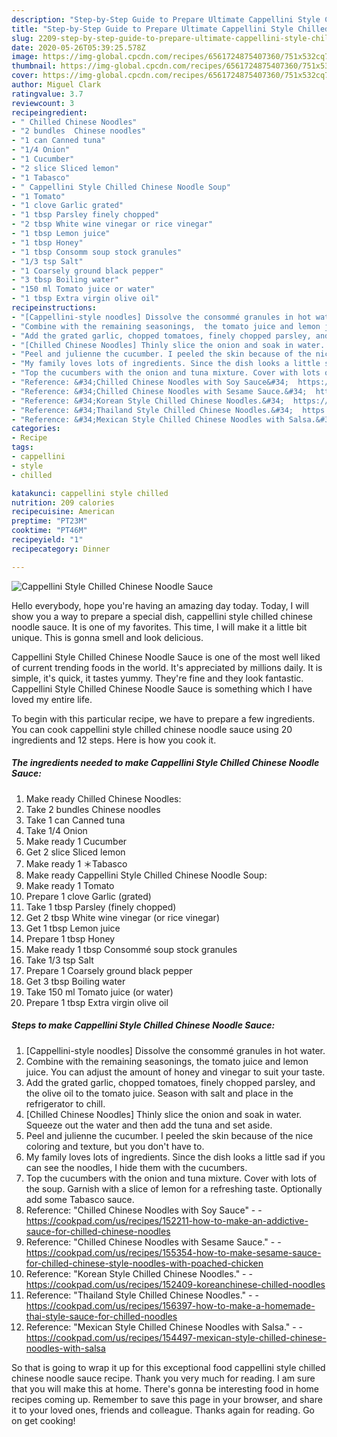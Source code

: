 ```yaml
---
description: "Step-by-Step Guide to Prepare Ultimate Cappellini Style Chilled Chinese Noodle Sauce"
title: "Step-by-Step Guide to Prepare Ultimate Cappellini Style Chilled Chinese Noodle Sauce"
slug: 2209-step-by-step-guide-to-prepare-ultimate-cappellini-style-chilled-chinese-noodle-sauce
date: 2020-05-26T05:39:25.578Z
image: https://img-global.cpcdn.com/recipes/6561724875407360/751x532cq70/cappellini-style-chilled-chinese-noodle-sauce-recipe-main-photo.jpg
thumbnail: https://img-global.cpcdn.com/recipes/6561724875407360/751x532cq70/cappellini-style-chilled-chinese-noodle-sauce-recipe-main-photo.jpg
cover: https://img-global.cpcdn.com/recipes/6561724875407360/751x532cq70/cappellini-style-chilled-chinese-noodle-sauce-recipe-main-photo.jpg
author: Miguel Clark
ratingvalue: 3.7
reviewcount: 3
recipeingredient:
- " Chilled Chinese Noodles"
- "2 bundles  Chinese noodles"
- "1 can Canned tuna"
- "1/4 Onion"
- "1 Cucumber"
- "2 slice Sliced lemon"
- "1 Tabasco"
- " Cappellini Style Chilled Chinese Noodle Soup"
- "1 Tomato"
- "1 clove Garlic grated"
- "1 tbsp Parsley finely chopped"
- "2 tbsp White wine vinegar or rice vinegar"
- "1 tbsp Lemon juice"
- "1 tbsp Honey"
- "1 tbsp Consomm soup stock granules"
- "1/3 tsp Salt"
- "1 Coarsely ground black pepper"
- "3 tbsp Boiling water"
- "150 ml Tomato juice or water"
- "1 tbsp Extra virgin olive oil"
recipeinstructions:
- "[Cappellini-style noodles] Dissolve the consommé granules in hot water."
- "Combine with the remaining seasonings,  the tomato juice and lemon juice. You can adjust the amount of honey and vinegar to suit your taste."
- "Add the grated garlic, chopped tomatoes, finely chopped parsley, and the olive oil to the tomato juice. Season with salt and place in the refrigerator to chill."
- "[Chilled Chinese Noodles] Thinly slice the onion and soak in water. Squeeze out the water and then add the tuna and set aside."
- "Peel and julienne the cucumber. I peeled the skin because of the nice coloring and texture, but you don&#39;t have to."
- "My family loves lots of ingredients. Since the dish looks a little sad if you can see the noodles, I hide them with the cucumbers."
- "Top the cucumbers with the onion and tuna mixture. Cover with lots of the soup. Garnish with a slice of lemon for a refreshing taste. Optionally add some Tabasco sauce."
- "Reference: &#34;Chilled Chinese Noodles with Soy Sauce&#34;  https://cookpad.com/us/recipes/152211-how-to-make-an-addictive-sauce-for-chilled-chinese-noodles"
- "Reference: &#34;Chilled Chinese Noodles with Sesame Sauce.&#34;  https://cookpad.com/us/recipes/155354-how-to-make-sesame-sauce-for-chilled-chinese-style-noodles-with-poached-chicken"
- "Reference: &#34;Korean Style Chilled Chinese Noodles.&#34;  https://cookpad.com/us/recipes/152409-koreanchinese-chilled-noodles"
- "Reference: &#34;Thailand Style Chilled Chinese Noodles.&#34;  https://cookpad.com/us/recipes/156397-how-to-make-a-homemade-thai-style-sauce-for-chilled-noodles"
- "Reference: &#34;Mexican Style Chilled Chinese Noodles with Salsa.&#34;  https://cookpad.com/us/recipes/154497-mexican-style-chilled-chinese-noodles-with-salsa"
categories:
- Recipe
tags:
- cappellini
- style
- chilled

katakunci: cappellini style chilled 
nutrition: 209 calories
recipecuisine: American
preptime: "PT23M"
cooktime: "PT46M"
recipeyield: "1"
recipecategory: Dinner

---
```



![Cappellini Style Chilled Chinese Noodle Sauce](https://img-global.cpcdn.com/recipes/6561724875407360/751x532cq70/cappellini-style-chilled-chinese-noodle-sauce-recipe-main-photo.jpg)

Hello everybody, hope you're having an amazing day today. Today, I will show you a way to prepare a special dish, cappellini style chilled chinese noodle sauce. It is one of my favorites. This time, I will make it a little bit unique. This is gonna smell and look delicious.



Cappellini Style Chilled Chinese Noodle Sauce is one of the most well liked of current trending foods in the world. It's appreciated by millions daily. It is simple, it's quick, it tastes yummy. They're fine and they look fantastic. Cappellini Style Chilled Chinese Noodle Sauce is something which I have loved my entire life.


To begin with this particular recipe, we have to prepare a few ingredients. You can cook cappellini style chilled chinese noodle sauce using 20 ingredients and 12 steps. Here is how you cook it.

<!--inarticleads1-->

##### The ingredients needed to make Cappellini Style Chilled Chinese Noodle Sauce:

1. Make ready  Chilled Chinese Noodles:
1. Take 2 bundles  Chinese noodles
1. Take 1 can Canned tuna
1. Take 1/4 Onion
1. Make ready 1 Cucumber
1. Get 2 slice Sliced lemon
1. Make ready 1 ＊Tabasco
1. Make ready  Cappellini Style Chilled Chinese Noodle Soup:
1. Make ready 1 Tomato
1. Prepare 1 clove Garlic (grated)
1. Take 1 tbsp Parsley (finely chopped)
1. Get 2 tbsp White wine vinegar (or rice vinegar)
1. Get 1 tbsp Lemon juice
1. Prepare 1 tbsp Honey
1. Make ready 1 tbsp Consommé soup stock granules
1. Take 1/3 tsp Salt
1. Prepare 1 Coarsely ground black pepper
1. Get 3 tbsp Boiling water
1. Take 150 ml Tomato juice (or water)
1. Prepare 1 tbsp Extra virgin olive oil




<!--inarticleads2-->

##### Steps to make Cappellini Style Chilled Chinese Noodle Sauce:

1. [Cappellini-style noodles] Dissolve the consommé granules in hot water.
1. Combine with the remaining seasonings,  the tomato juice and lemon juice. You can adjust the amount of honey and vinegar to suit your taste.
1. Add the grated garlic, chopped tomatoes, finely chopped parsley, and the olive oil to the tomato juice. Season with salt and place in the refrigerator to chill.
1. [Chilled Chinese Noodles] Thinly slice the onion and soak in water. Squeeze out the water and then add the tuna and set aside.
1. Peel and julienne the cucumber. I peeled the skin because of the nice coloring and texture, but you don&#39;t have to.
1. My family loves lots of ingredients. Since the dish looks a little sad if you can see the noodles, I hide them with the cucumbers.
1. Top the cucumbers with the onion and tuna mixture. Cover with lots of the soup. Garnish with a slice of lemon for a refreshing taste. Optionally add some Tabasco sauce.
1. Reference: &#34;Chilled Chinese Noodles with Soy Sauce&#34; -  - https://cookpad.com/us/recipes/152211-how-to-make-an-addictive-sauce-for-chilled-chinese-noodles
1. Reference: &#34;Chilled Chinese Noodles with Sesame Sauce.&#34; -  - https://cookpad.com/us/recipes/155354-how-to-make-sesame-sauce-for-chilled-chinese-style-noodles-with-poached-chicken
1. Reference: &#34;Korean Style Chilled Chinese Noodles.&#34; -  - https://cookpad.com/us/recipes/152409-koreanchinese-chilled-noodles
1. Reference: &#34;Thailand Style Chilled Chinese Noodles.&#34; -  - https://cookpad.com/us/recipes/156397-how-to-make-a-homemade-thai-style-sauce-for-chilled-noodles
1. Reference: &#34;Mexican Style Chilled Chinese Noodles with Salsa.&#34; -  - https://cookpad.com/us/recipes/154497-mexican-style-chilled-chinese-noodles-with-salsa




So that is going to wrap it up for this exceptional food cappellini style chilled chinese noodle sauce recipe. Thank you very much for reading. I am sure that you will make this at home. There's gonna be interesting food in home recipes coming up. Remember to save this page in your browser, and share it to your loved ones, friends and colleague. Thanks again for reading. Go on get cooking!
